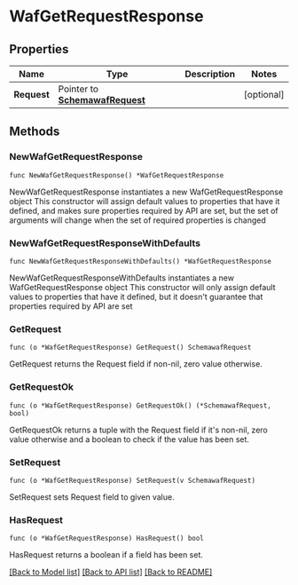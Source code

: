 # WafGetRequestResponse

## Properties

Name | Type | Description | Notes
------------ | ------------- | ------------- | -------------
**Request** | Pointer to [**SchemawafRequest**](schemawafRequest.md) |  | [optional] 

## Methods

### NewWafGetRequestResponse

`func NewWafGetRequestResponse() *WafGetRequestResponse`

NewWafGetRequestResponse instantiates a new WafGetRequestResponse object
This constructor will assign default values to properties that have it defined,
and makes sure properties required by API are set, but the set of arguments
will change when the set of required properties is changed

### NewWafGetRequestResponseWithDefaults

`func NewWafGetRequestResponseWithDefaults() *WafGetRequestResponse`

NewWafGetRequestResponseWithDefaults instantiates a new WafGetRequestResponse object
This constructor will only assign default values to properties that have it defined,
but it doesn't guarantee that properties required by API are set

### GetRequest

`func (o *WafGetRequestResponse) GetRequest() SchemawafRequest`

GetRequest returns the Request field if non-nil, zero value otherwise.

### GetRequestOk

`func (o *WafGetRequestResponse) GetRequestOk() (*SchemawafRequest, bool)`

GetRequestOk returns a tuple with the Request field if it's non-nil, zero value otherwise
and a boolean to check if the value has been set.

### SetRequest

`func (o *WafGetRequestResponse) SetRequest(v SchemawafRequest)`

SetRequest sets Request field to given value.

### HasRequest

`func (o *WafGetRequestResponse) HasRequest() bool`

HasRequest returns a boolean if a field has been set.


[[Back to Model list]](../README.md#documentation-for-models) [[Back to API list]](../README.md#documentation-for-api-endpoints) [[Back to README]](../README.md)



